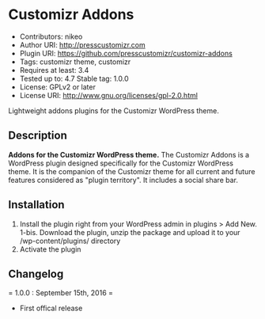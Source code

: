 # Customizr Addons #
* Contributors: nikeo
* Author URI: http://presscustomizr.com
* Plugin URI: https://github.com/presscustomizr/customizr-addons
* Tags: customizr theme, customizr
* Requires at least: 3.4
* Tested up to: 4.7
Stable tag: 1.0.0
* License: GPLv2 or later
* License URI: http://www.gnu.org/licenses/gpl-2.0.html

Lightweight addons plugins for the Customizr WordPress theme.

## Description ##
**Addons for the Customizr WordPress theme.**
The Customizr Addons is a WordPress plugin designed specifically for the Customizr WordPress theme. It is the companion of the Customizr theme for all current and future features considered as "plugin territory". It includes a social share bar.


## Installation ##

1. Install the plugin right from your WordPress admin in plugins > Add New. 
1-bis. Download the plugin, unzip the package and upload it to your /wp-content/plugins/ directory
2. Activate the plugin



## Changelog ##
= 1.0.0 : September 15th, 2016 =
* First offical release

